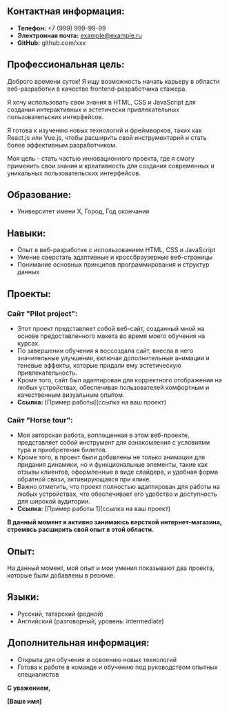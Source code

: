 ## Контактная информация:

* **Телефон:** +7 (999) 999-99-99
* **Электронная почта:** example@example.ru
* **GitHub:** github.com/xxx

## Профессиональная цель:

Доброго времени суток! Я ищу возможность начать карьеру в области веб-разработки в качестве frontend-разработчика стажера. 

Я хочу использовать свои знания в HTML, CSS и JavaScript для создания интерактивных и эстетически привлекательных пользовательских интерфейсов. 

Я готова к изучению новых технологий и фреймворков, таких как React.js или Vue.js, чтобы расширить свой инструментарий и стать более эффективным разработчиком. 

Моя цель - стать частью инновационного проекта, где я смогу применить свои знания и креативность для создания современных и уникальных пользовательских интерфейсов.

## Образование:

* Университет имени X, Город, Год окончания

## Навыки:

* Опыт в веб-разработке с использованием HTML, CSS и JavaScript
* Умение сверстать адаптивные и кроссбраузерные веб-страницы
* Понимание основных принципов программирования и структур данных

## Проекты:

### Сайт "Pilot project":

* Этот проект представляет собой веб-сайт, созданный мной на основе предоставленного макета во время моего обучения на курсах. 
* По завершении обучения я воссоздала сайт, внесла в него значительные улучшения, включая дополнительные анимации и теневые эффекты, которые придали ему эстетическую привлекательность. 
* Кроме того, сайт был адаптирован для корректного отображения на любых устройствах, обеспечивая пользователей комфортным и качественным визуальным опытом.
* **Ссылка:** [Пример работы](ссылка на ваш проект)

### Сайт "Horse tour":

* Моя авторская работа, воплощенная в этом веб-проекте, представляет собой инструмент для ознакомления с условиями тура и приобретения билетов. 
* Кроме того, в проект были добавлены не только анимации для придания динамики, но и функциональные элементы, такие как отзывы клиентов, оформленные в виде слайдера, и удобная форма обратной связи, активирующаяся при клике. 
* Важно отметить, что проект полностью адаптирован для работы на любых устройствах, что обеспечивает его удобство и доступность для широкой аудитории.
* **Ссылка:** [Пример работы 1](ссылка на ваш проект)

**В данный момент я активно занимаюсь версткой интернет-магазина, стремясь расширить свой опыт в этой области.** 

## Опыт:

На данный момент, мой опыт и мои умения показывают два проекта, которые были добавлены в резюме. 

## Языки:

* Русский, татарский (родной)
* Английский (разговорный, уровень: intermediate)

## Дополнительная информация:

* Открыта для обучения и освоению новых технологий
* Готова к работе в команде и обучению под руководством опытных специалистов

**С уважением,**

**[Ваше имя]**